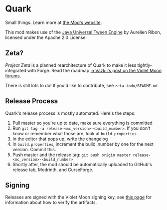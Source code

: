 # Quark
Small things. Learn more at [the Mod's website](https://quarkmod.net).

This mod makes use of the [Java Universal Tween Engine](https://github.com/AurelienRibon/universal-tween-engine) by Aurelien Ribon, licensed under the Apache 2.0 License.  

## Zeta?

*Project Zeta* is a planned rearchitecture of Quark to make it less tightly-integrated with Forge. Read the roadmap [in Vazkii's post on the Violet Moon forums](https://forum.violetmoon.org/d/78-project-zeta-aka-quark-on-fabric-real).

There is still lots to do! If you'd like to contribute, see `zeta-todo/README.md`

## Release Process
Quark's release process is mostly automated. Here's the steps:

1. Pull master so you're up to date, make sure everything is committed
2. Run `git tag -a release-<mc_version>-<build_number>`. If you don't know or remember what those are, look at `build.properties`
3. In the editor that pops up, write the changelog
4. In `build.properties`, increment the build_number by one for the next version. Commit this.
5. Push master and the release tag: `git push origin master release-<mc_version>-<build_number>`
6. Shortly after, the mod should be automatically uploaded to GitHub's release tab, Modrinth, and CurseForge.

## Signing
Releases are signed with the Violet Moon signing key, see [this
page](https://github.com/VazkiiMods/.github/blob/main/security/README.md) for information
about how to verify the artifacts.
